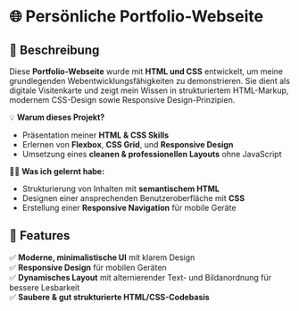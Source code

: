 # 🌐 Persönliche Portfolio-Webseite  

## 📌 Beschreibung  
Diese **Portfolio-Webseite** wurde mit **HTML und CSS** entwickelt, um meine grundlegenden Webentwicklungsfähigkeiten zu demonstrieren. Sie dient als digitale Visitenkarte und zeigt mein Wissen in strukturiertem HTML-Markup, modernem CSS-Design sowie Responsive Design-Prinzipien.  

💡 **Warum dieses Projekt?**  
- Präsentation meiner **HTML & CSS Skills** 
- Erlernen von **Flexbox**, **CSS Grid**, und **Responsive Design**  
- Umsetzung eines **cleanen & professionellen Layouts** ohne JavaScript  

👨‍💻 **Was ich gelernt habe:**  
- Strukturierung von Inhalten mit **semantischem HTML**  
- Designen einer ansprechenden Benutzeroberfläche mit **CSS**  
- Erstellung einer **Responsive Navigation** für mobile Geräte  

## 🚀 Features  
✅ **Moderne, minimalistische UI** mit klarem Design  
✅ **Responsive Design** für mobilen Geräten  
✅ **Dynamisches Layout** mit alternierender Text- und Bildanordnung für bessere Lesbarkeit  
✅ **Saubere & gut strukturierte HTML/CSS-Codebasis**  